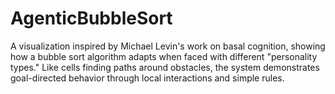 # AgenticBubbleSort
A visualization inspired by Michael Levin's work on basal cognition, showing how a bubble sort algorithm adapts when faced with different "personality types." Like cells finding paths around obstacles, the system demonstrates goal-directed behavior through local interactions and simple rules.
